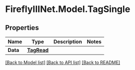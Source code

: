 # FireflyIIINet.Model.TagSingle

## Properties

Name | Type | Description | Notes
------------ | ------------- | ------------- | -------------
**Data** | [**TagRead**](TagRead.md) |  | 

[[Back to Model list]](../README.md#documentation-for-models) [[Back to API list]](../README.md#documentation-for-api-endpoints) [[Back to README]](../README.md)

